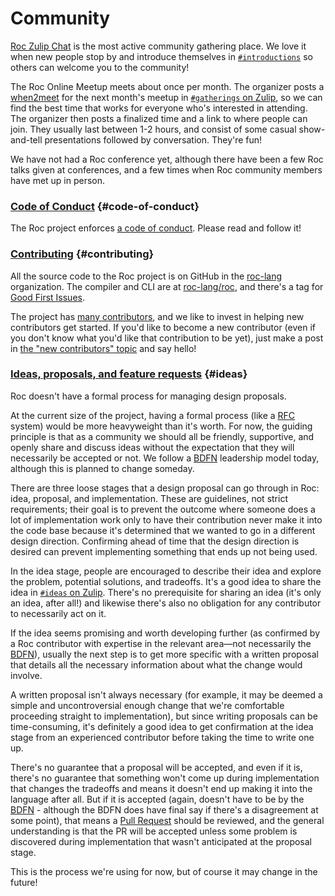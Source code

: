 # Community

[Roc Zulip Chat](https://roc.zulipchat.com/) is the most active community gathering place.
We love it when new people stop by and introduce themselves in [`#introductions`](https://roc.zulipchat.com/#narrow/stream/387892-introductions) so others can welcome you to the community!

The Roc Online Meetup meets about once per month. The organizer posts a [when2meet](https://when2meet.com) for the next month's meetup in [`#gatherings` on Zulip](https://roc.zulipchat.com/#narrow/stream/303057-gatherings), so we can find the best time that works for everyone
who's interested in attending. The organizer then posts a finalized time and a link to where people can join. They usually last between 1-2 hours, and consist of some casual show-and-tell presentations followed by conversation. They're fun!

We have not had a Roc conference yet, although there have been a few Roc talks given at conferences,
and a few times when Roc community members have met up in person.

### [Code of Conduct](#code-of-conduct) {#code-of-conduct}

The Roc project enforces [a code of conduct](https://github.com/roc-lang/roc/blob/main/CODE_OF_CONDUCT.md). Please read and follow it!

### [Contributing](#contributing) {#contributing}

All the source code to the Roc project is on GitHub in the [roc-lang](https://github.com/roc-lang) organization. The compiler and CLI are at [roc-lang/roc](https://github.com/roc-lang/roc), and there's a tag for [Good First Issues](https://github.com/roc-lang/roc/issues?q=is%3Aopen+is%3Aissue+label%3A%22good+first+issue%22).

The project has [many contributors](https://github.com/roc-lang/roc/graphs/contributors), and we like to invest in helping new contributors get started. If you'd like to become a new contributor (even if you don't know what you'd like that contribution to be yet), just make a post in [the "new contributors" topic](https://roc.zulipchat.com/#narrow/stream/316715-contributing/topic/new.20contributors) and say hello!

### [Ideas, proposals, and feature requests](#ideas) {#ideas}

Roc doesn't have a formal process for managing design proposals.

At the current size of the project, having a formal process (like a [RFC](https://en.wikipedia.org/wiki/Change_request) system) would be more heavyweight than it's worth. For now, the guiding principle is that as a community we should all be friendly, supportive, and openly share and discuss ideas without the expectation that they will necessarily be accepted or not. We follow a [BDFN](/bdfn) leadership model today, although this is planned to change someday.

There are three loose stages that a design proposal can go through in Roc: idea, proposal, and implementation. These are guidelines, not strict requirements; their goal is to prevent the outcome where someone does a lot of implementation work only to have their contribution never make it into the code base because it's determined that we wanted to go in a different design direction. Confirming ahead of time that the design direction is desired can prevent implementing something that ends up not being used.

In the idea stage, people are encouraged to describe their idea and explore the problem, potential solutions, and tradeoffs. It's a good idea to share the idea in [`#ideas` on Zulip](https://roc.zulipchat.com/#narrow/stream/304641-ideas). There's no prerequisite for sharing an idea (it's only an idea, after all!) and likewise there's also no obligation for any contributor to necessarily act on it.

If the idea seems promising and worth developing further (as confirmed by a Roc contributor with expertise in the relevant area—not necessarily the [BDFN](/bdfn)), usually the next step is to get more specific with a written proposal that details all the necessary information about what the change would involve.

A written proposal isn't always necessary (for example, it may be deemed a simple and uncontroversial enough change that we're comfortable proceeding straight to implementation), but since writing proposals can be time-consuming, it's definitely a good idea to get confirmation at the idea stage from an experienced contributor before taking the time to write one up.

There's no guarantee that a proposal will be accepted, and even if it is, there's no guarantee that something won't come up during implementation that changes the tradeoffs and means it doesn't end up making it into the language after all. But if it is accepted (again, doesn't have to be by the [BDFN](/bdfn) - although the BDFN does have final say if there's a disagreement at some point), that means a [Pull Request](https://docs.github.com/en/pull-requests/collaborating-with-pull-requests/proposing-changes-to-your-work-with-pull-requests/creating-a-pull-request) should be reviewed, and the general understanding is that the PR will be accepted unless some problem is discovered during implementation that wasn't anticipated at the proposal stage.

This is the process we're using for now, but of course it may change in the future!
